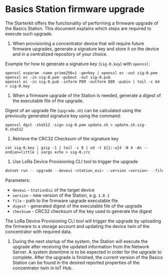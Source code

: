 # Basics Station firmware upgrade

The Starterkit offers the functionality of performing a firmware upgrade of the
Basics Station. This document explains which steps are required to execute such
upgrade.

1. When provisioning a concentrator device that will require future firmware
   upgrades, generate a signature key and store it on the device and in a
   centralized repository of your choice.

Example for how to generate a signature key (`sig-0.key`) with `openssl`:

```shell
openssl ecparam -name prime256v1 -genkey | openssl ec -out sig-0.pem
openssl ec -in sig-0.pem -pubout -out sig-0.pub
openssl ec -in sig-0.pub -inform PEM -outform DER -pubin | tail -c 64 > sig-0.key
```

1. When a firmware upgrade of the Station is needed, generate a digest of the
   executable file of the upgrade.

Digest of an upgrade file (`upgrade.sh`) can be calculated using the previously
generated signature key using the command:

```shell
openssl dgst -sha512 -sign sig-0.pem update.sh > update.sh.sig-0.sha512
```

1. Retrieve the CRC32 Checksum of the signature key

```shell
cat sig-0.key | gzip -1 | tail -c 8 | od -t ${1:-u}4 -N 4 -An --endian=little | xargs echo > sig-0.crc
```

1. Use LoRa Device Provisioning CLI tool to trigger the upgrade

```powershell
dotnet run -- upgrade --deveui <station_eui> --version <version> --file <upgrade_file> --digest <file_digest> --checksum <checksum>
```

Parameters:

- `deveui` - `StationEui` of the target device
- `version` - new version of the Station, e.g. `1.0.1`
- `file` - path to the firmware upgrade executable file
- `digest` - generated digest of the executable file of the upgrade
- `checksum` - CRC32 checksum of the key used to generate the digest

The LoRa Device Provisioning CLI tool will trigger the upgrade by uploading the
firmware to a storage account and updating the device twin of the concentrator
with required data.

1. During the next startup of the system, the Station will execute the upgrade
   after receiving the updated information from the Network Server. A system
   downtime is to be expected in order for the upgrade to complete. After the
   upgrade is finished, the current version of the Basics Station can be found
   in the desired reported properties of the concentrator twin in IoT Hub.
